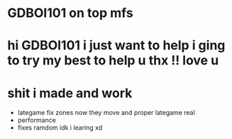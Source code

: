 # GDBOI101 on top mfs

# hi GDBOI101 i just want to help i ging to try my best to help u thx !! love u



# shit i made and work
- lategame fix zones now they move and proper lategame real
- performance
- fixes ramdom idk i learing xd
